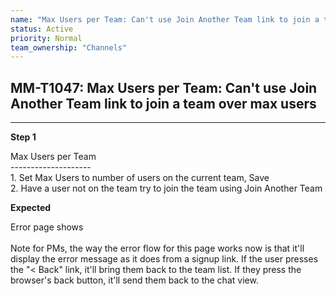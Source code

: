 ```yaml
---
name: "Max Users per Team: Can't use Join Another Team link to join a team over max users"
status: Active
priority: Normal
team_ownership: "Channels"
---
```


## MM-T1047: Max Users per Team: Can't use Join Another Team link to join a team over max users

---

**Step 1**

Max Users per Team\
\--------------------\
1\. Set Max Users to number of users on the current team, Save\
2\. Have a user not on the team try to join the team using Join Another Team

**Expected**

Error page shows\
\
Note for PMs, the way the error flow for this page works now is that it'll display the error message as it does from a signup link. If the user presses the "< Back" link, it'll bring them back to the team list. If they press the browser's back button, it'll send them back to the chat view.
